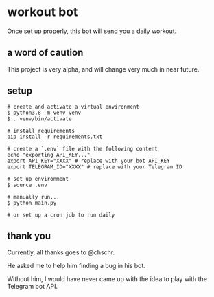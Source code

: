 # workout bot

Once set up properly, this bot will send you a daily workout.

## a word of caution

This project is very alpha, and will change very much in near future.

## setup

```
# create and activate a virtual environment
$ python3.8 -m venv venv
$ . venv/bin/activate

# install requirements
pip install -r requirements.txt

# create a `.env` file with the following content
echo "exporting API_KEY..."
export API_KEY="XXXX" # replace with your bot API_KEY
export TELEGRAM_ID="XXXX" # replace with your Telegram ID

# set up environment
$ source .env

# manually run...
$ python main.py

# or set up a cron job to run daily
```

## thank you

Currently, all thanks goes to @chschr.

He asked me to help him finding a bug in his bot.

Without him, I would have never came up with the idea to play with the Telegram bot API.
